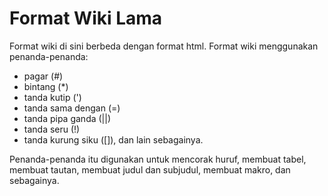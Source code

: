 # Format Wiki Lama


Format wiki di sini berbeda dengan format html. Format wiki menggunakan penanda-penanda:
  + pagar (#)
  + bintang (*)
  + tanda kutip (')
  + tanda sama dengan (=)
  + tanda pipa ganda (||)
  + tanda seru (!)
  + tanda kurung siku ([]), dan lain sebagainya.

Penanda-penanda itu digunakan untuk mencorak huruf, membuat tabel, membuat tautan, membuat judul dan subjudul, membuat makro, dan sebagainya.

